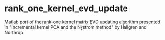 # rank_one_kernel_evd_update
Matlab port of the rank-one kernel matrix EVD updating algorithm presented in "Incremental kernel PCA and the Nystrom method" by Hallgren and Northrop
